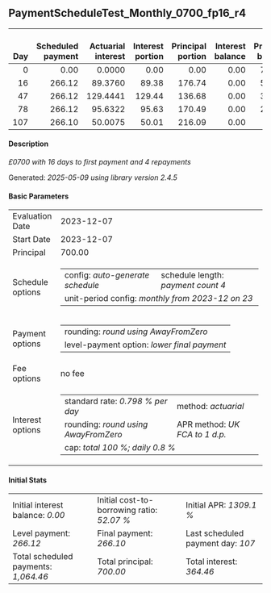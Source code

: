 <h2>PaymentScheduleTest_Monthly_0700_fp16_r4</h2>
<table>
    <thead style="vertical-align: bottom;">
        <th style="text-align: right;">Day</th>
        <th style="text-align: right;">Scheduled payment</th>
        <th style="text-align: right;">Actuarial interest</th>
        <th style="text-align: right;">Interest portion</th>
        <th style="text-align: right;">Principal portion</th>
        <th style="text-align: right;">Interest balance</th>
        <th style="text-align: right;">Principal balance</th>
        <th style="text-align: right;">Total actuarial interest</th>
        <th style="text-align: right;">Total interest</th>
        <th style="text-align: right;">Total principal</th>
    </thead>
    <tr style="text-align: right;">
        <td class="ci00">0</td>
        <td class="ci01" style="white-space: nowrap;">0.00</td>
        <td class="ci02">0.0000</td>
        <td class="ci03">0.00</td>
        <td class="ci04">0.00</td>
        <td class="ci05">0.00</td>
        <td class="ci06">700.00</td>
        <td class="ci07">0.0000</td>
        <td class="ci08">0.00</td>
        <td class="ci09">0.00</td>
    </tr>
    <tr style="text-align: right;">
        <td class="ci00">16</td>
        <td class="ci01" style="white-space: nowrap;">266.12</td>
        <td class="ci02">89.3760</td>
        <td class="ci03">89.38</td>
        <td class="ci04">176.74</td>
        <td class="ci05">0.00</td>
        <td class="ci06">523.26</td>
        <td class="ci07">89.3760</td>
        <td class="ci08">89.38</td>
        <td class="ci09">176.74</td>
    </tr>
    <tr style="text-align: right;">
        <td class="ci00">47</td>
        <td class="ci01" style="white-space: nowrap;">266.12</td>
        <td class="ci02">129.4441</td>
        <td class="ci03">129.44</td>
        <td class="ci04">136.68</td>
        <td class="ci05">0.00</td>
        <td class="ci06">386.58</td>
        <td class="ci07">218.8201</td>
        <td class="ci08">218.82</td>
        <td class="ci09">313.42</td>
    </tr>
    <tr style="text-align: right;">
        <td class="ci00">78</td>
        <td class="ci01" style="white-space: nowrap;">266.12</td>
        <td class="ci02">95.6322</td>
        <td class="ci03">95.63</td>
        <td class="ci04">170.49</td>
        <td class="ci05">0.00</td>
        <td class="ci06">216.09</td>
        <td class="ci07">314.4522</td>
        <td class="ci08">314.45</td>
        <td class="ci09">483.91</td>
    </tr>
    <tr style="text-align: right;">
        <td class="ci00">107</td>
        <td class="ci01" style="white-space: nowrap;">266.10</td>
        <td class="ci02">50.0075</td>
        <td class="ci03">50.01</td>
        <td class="ci04">216.09</td>
        <td class="ci05">0.00</td>
        <td class="ci06">0.00</td>
        <td class="ci07">364.4598</td>
        <td class="ci08">364.46</td>
        <td class="ci09">700.00</td>
    </tr>
</table>
<h4>Description</h4>
<p><i>£0700 with 16 days to first payment and 4 repayments</i></p>
<p>Generated: <i>2025-05-09 using library version 2.4.5</i></p>
<h4>Basic Parameters</h4>
<table>
    <tr>
        <td>Evaluation Date</td>
        <td>2023-12-07</td>
    </tr>
    <tr>
        <td>Start Date</td>
        <td>2023-12-07</td>
    </tr>
    <tr>
        <td>Principal</td>
        <td>700.00</td>
    </tr>
    <tr>
        <td>Schedule options</td>
        <td>
            <table>
                <tr>
                    <td>config: <i>auto-generate schedule</i></td>
                    <td>schedule length: <i><i>payment count</i> 4</i></td>
                </tr>
                <tr>
                    <td colspan="2" style="white-space: nowrap;">unit-period config: <i>monthly from 2023-12 on 23</i></td>
                </tr>
            </table>
        </td>
    </tr>
    <tr>
        <td>Payment options</td>
        <td>
            <table>
                <tr>
                    <td>rounding: <i>round using AwayFromZero</i></td>
                </tr>
                <tr>
                    <td>level-payment option: <i>lower&nbsp;final&nbsp;payment</i></td>
                </tr>
            </table>
        </td>
    </tr>
    <tr>
        <td>Fee options</td>
        <td>no fee
        </td>
    </tr>
    <tr>
        <td>Interest options</td>
        <td>
            <table>
                <tr>
                    <td>standard rate: <i>0.798 % per day</i></td>
                    <td>method: <i>actuarial</i></td>
                </tr>
                <tr>
                    <td>rounding: <i>round using AwayFromZero</i></td>
                    <td>APR method: <i>UK FCA to 1 d.p.</i></td>
                </tr>
                <tr>
                    <td colspan="2">cap: <i>total 100 %; daily 0.8 %</td>
                </tr>
            </table>
        </td>
    </tr>
</table>
<h4>Initial Stats</h4>
<table>
    <tr>
        <td>Initial interest balance: <i>0.00</i></td>
        <td>Initial cost-to-borrowing ratio: <i>52.07 %</i></td>
        <td>Initial APR: <i>1309.1 %</i></td>
    </tr>
    <tr>
        <td>Level payment: <i>266.12</i></td>
        <td>Final payment: <i>266.10</i></td>
        <td>Last scheduled payment day: <i>107</i></td>
    </tr>
    <tr>
        <td>Total scheduled payments: <i>1,064.46</i></td>
        <td>Total principal: <i>700.00</i></td>
        <td>Total interest: <i>364.46</i></td>
    </tr>
</table>